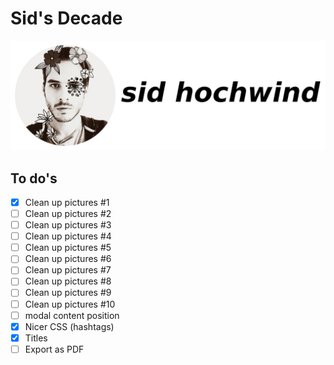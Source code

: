 # Sid's Decade

![sidhochwind](assets/sidhochwind-title.png)

## To do's 

- [x] Clean up pictures #1
- [ ] Clean up pictures #2
- [ ] Clean up pictures #3
- [ ] Clean up pictures #4
- [ ] Clean up pictures #5
- [ ] Clean up pictures #6
- [ ] Clean up pictures #7
- [ ] Clean up pictures #8
- [ ] Clean up pictures #9
- [ ] Clean up pictures #10
- [ ] modal content position
- [x] Nicer CSS (hashtags)
- [x] Titles
- [ ] Export as PDF
